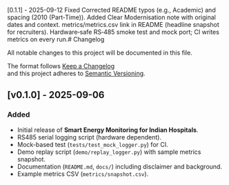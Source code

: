 [0.1.1] - 2025-09-12
Fixed
Corrected README typos (e.g., Academic) and spacing (2010 (Part‑Time)).
Added
Clear Modernisation note with original dates and context.
metrics/metrics.csv link in README (headline snapshot for recruiters).
Hardware‑safe RS‑485 smoke test and mock port; CI writes metrics on every run.# Changelog

All notable changes to this project will be documented in this file.

The format follows [Keep a Changelog](https://keepachangelog.com/en/1.0.0/)  
and this project adheres to [Semantic Versioning](https://semver.org/).

## [v0.1.0] - 2025-09-06
### Added
- Initial release of **Smart Energy Monitoring for Indian Hospitals**.
- RS485 serial logging script (hardware dependent).
- Mock-based test (`tests/test_mock_logger.py`) for CI.
- Demo replay script (`demo/replay_logger.py`) with sample metrics snapshot.
- Documentation (`README.md`, `docs/`) including disclaimer and background.
- Example metrics CSV (`metrics/snapshot.csv`).

